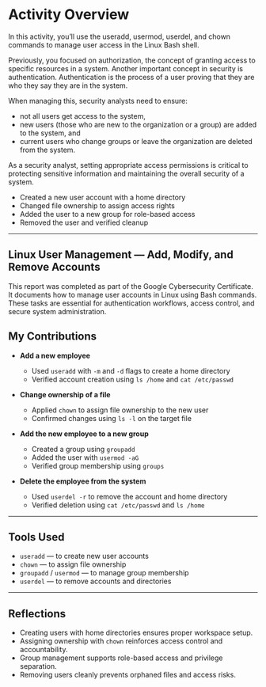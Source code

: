 # Activity Overview
In this activity, you’ll use the useradd, usermod, userdel, and chown commands to manage user access in the Linux Bash shell.

Previously, you focused on authorization, the concept of granting access to specific resources in a system. Another important concept in security is authentication. Authentication is the process of a user proving that they are who they say they are in the system.

When managing this, security analysts need to ensure:
- not all users get access to the system,
- new users (those who are new to the organization or a group) are added to the system, and
- current users who change groups or leave the organization are deleted from the system.

As a security analyst, setting appropriate access permissions is critical to protecting sensitive information and maintaining the overall security of a system.
- Created a new user account with a home directory  
- Changed file ownership to assign access rights  
- Added the user to a new group for role-based access  
- Removed the user and verified cleanup  

---

## Linux User Management — Add, Modify, and Remove Accounts

This report was completed as part of the Google Cybersecurity Certificate. It documents how to manage user accounts in Linux using Bash commands. These tasks are essential for authentication workflows, access control, and secure system administration.

## My Contributions

- **Add a new employee**
  - Used `useradd` with `-m` and `-d` flags to create a home directory  
  - Verified account creation using `ls /home` and `cat /etc/passwd`

- **Change ownership of a file**
  - Applied `chown` to assign file ownership to the new user  
  - Confirmed changes using `ls -l` on the target file

- **Add the new employee to a new group**
  - Created a group using `groupadd`  
  - Added the user with `usermod -aG`  
  - Verified group membership using `groups`

- **Delete the employee from the system**
  - Used `userdel -r` to remove the account and home directory  
  - Verified deletion using `cat /etc/passwd` and `ls /home`

---

## Tools Used

- `useradd` — to create new user accounts  
- `chown` — to assign file ownership  
- `groupadd` / `usermod` — to manage group membership  
- `userdel` — to remove accounts and directories  

---

## Reflections

- Creating users with home directories ensures proper workspace setup.  
- Assigning ownership with `chown` reinforces access control and accountability.  
- Group management supports role-based access and privilege separation.  
- Removing users cleanly prevents orphaned files and access risks.
